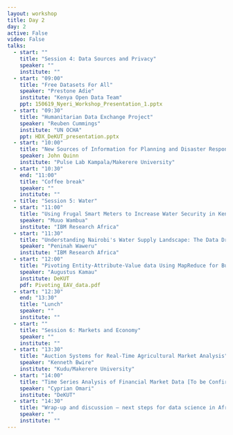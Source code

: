 ```yaml
---
layout: workshop
title: Day 2
day: 2
active: False
video: False
talks:
  - start: ""
    title: "Session 4: Data Sources and Privacy"
    speaker: ""
    institute: ""
  - start: "09:00"
    title: "Free Datasets For All"
    speaker: "Prestone Adie"
    institute: "Kenya Open Data Team"
    ppt: 150619_Nyeri_Workshop_Presentation_1.pptx
  - start: "09:30"
    title: "Humanitarian Data Exchange Project"
    speaker: "Reuben Cummings"
    institute: "UN OCHA"
    ppt: HDX_DeKUT_presentation.pptx
  - start: "10:00"
    title: "New Sources of Information for Planning and Disaster Response"
    speaker: John Quinn
    institute: "Pulse Lab Kampala/Makerere University"
  - start: "10:30"
    end: "11:00"
    title: "Coffee break"
    speaker: ""
    institute: ""
  - title: "Session 5: Water"
  - start: "11:00"
    title: "Using Frugal Smart Meters to Increase Water Security in Kenya"
    speaker: "Muuo Wambua"
    institute: "IBM Research Africa"
  - start: "11:30"
    title: "Understanding Nairobi's Water Supply Landscape: The Data Driven Approach"
    speaker: "Peninah Waweru"
    institute: "IBM Research Africa"
  - start: "12:00"
    title: "Pivoting Entity-Attribute-Value data Using MapReduce for Bulk Extraction"	
    speaker: "Augustus Kamau"
    institute: DeKUT
    pdf: Pivoting_EAV_data.pdf
  - start: "12:30"
    end: "13:30"
    title: "Lunch"
    speaker: ""
    institute: ""
  - start: ""
    title: "Session 6: Markets and Economy"
    speaker: ""
    institute: ""
  - start: "13:30"
    title: "Auction Systems for Real-Time Agricultural Market Analysis"
    speaker: "Kenneth Bwire"
    institute: "Kudu/Makerere University"
  - start: "14:00"
    title: "Time Series Analysis of Financial Market Data [To be Confirmed]"
    speaker: "Cyprian Omari"
    institute: "DeKUT"
  - start: "14:30"
    title: "Wrap-up and discussion – next steps for data science in Africa?"
    speaker: ""
    institute: ""
---
```

